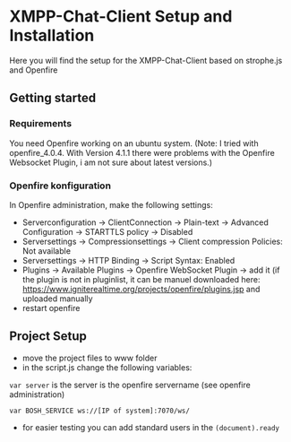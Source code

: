# XMPP-Chat-Client Setup and Installation

Here you will find the setup for the XMPP-Chat-Client based on strophe.js and Openfire

## Getting started

### Requirements

You need Openfire working on an ubuntu system. (Note: I tried with openfire_4.0.4. With Version 4.1.1 there were problems with the Openfire Websocket Plugin, i am not sure about latest versions.)


### Openfire konfiguration

In Openfire administration, make the following settings: 
* Serverconfiguration -> ClientConnection -> Plain-text -> Advanced Configuration -> STARTTLS policy -> Disabled
* Serversettings -> Compressionsettings -> Client compression Policies: Not available
* Serversettings -> HTTP Binding -> Script Syntax: Enabled  
* Plugins -> Available Plugins -> Openfire WebSocket Plugin  -> add it (if the plugin is not in pluginlist, it can be manuel downloaded here:
 https://www.igniterealtime.org/projects/openfire/plugins.jsp  and uploaded manually 
* restart openfire

## Project Setup
* move the project files to www folder
* in the script.js change the following variables:

```var server``` is the server is the openfire servername (see openfire administration)

```var BOSH_SERVICE ws://[IP of system]:7070/ws/ ```

* for easier testing you can add standard users in the ``` (document).ready ```
